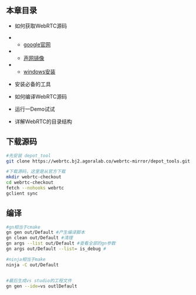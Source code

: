 ## 本章目录
- 如何获取WebRTC源码
- - [google官网](http://webrtc.org/)
- - [声网镜像](https://webrtc.org.cn/mirror/)
- - [windows安装](https://avdancedu.com/2bafd6cf/)

- 安装必备的工具
- 如何编译WebRTC源码
- 运行一Demo试试
- 详解WebRTC的目录结构
## 下载源码
```sh
#先安装 depot_tool
git clone https://webrtc.bj2.agoralab.co/webrtc-mirror/depot_tools.git

#下载源码，这里是从官方下载
mkdir webrtc-checkout
cd webrtc-checkout
fetch --nohooks webrtc
gclient sync
```
## 编译
```sh
#gn相当于cmake
gn gen out/Default #产生编译脚本
gn clean out/Default #清理
gn args --list out/Default #查看全部的gn参数
gn args out/Default --list= is_debug #

#ninja相当于make
ninja -C out/Default


#最后生成vs studio的工程文件
gn gen --ide=vs outlDefault
```